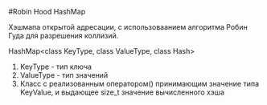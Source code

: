 #Robin Hood HashMap

Хэшмапа открытой адресации, с использоваанием алгоритма Робин Гуда для разрешения коллизий.

HashMap<class KeyType, class ValueType, class Hash>

1. KeyType - тип ключа
2. ValueType - тип значений
3. Класс c реализованным оператором() принимающим значение типа KeyValue, и выдающее size_t значение вычисленного хэша 
